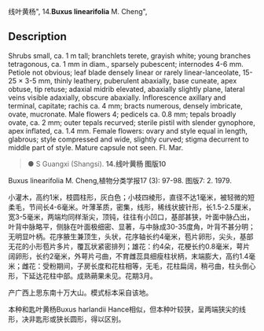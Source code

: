 线叶黄杨",
14.**Buxus linearifolia** M. Cheng",

## Description
Shrubs small, ca. 1 m tall; branchlets terete, grayish white; young branches tetragonous, ca. 1 mm in diam., sparsely pubescent; internodes 4-6 mm. Petiole not obvious; leaf blade densely linear or rarely linear-lanceolate, 15-25 × 3-5 mm, thinly leathery, puberulent abaxially, base cuneate, apex obtuse, tip retuse; adaxial midrib elevated, abaxially slightly plane, lateral veins visible adaxially, obscure abaxially. Inflorescence axillary and terminal, capitate; rachis ca. 4 mm; bracts numerous, densely imbricate, ovate, mucronate. Male flowers 4; pedicels ca. 0.8 mm; tepals broadly ovate, ca. 2 mm; outer tepals recurved; sterile pistil with slender gynophore, apex inflated, ca. 1.4 mm. Female flowers: ovary and style equal in length, glabrous; style compressed and wide, slightly curved; stigma decurrent to middle part of style. Mature capsule not seen. Fl. Mar.

> ●  S Guangxi (Shangsi).
**14.线叶黄杨 图版10**

Buxus linearifolia M. Cheng,植物分类学报17 (3): 97-98. 图版7: 2. 1979.

小灌木，高约1米，枝圆柱形，灰白色；小枝四棱形，直径不达1毫米，被轻微的短柔毛，节间长4-6毫米。叶薄革质，密集，线形，稀线状披针形，长1.5-2.5厘米，宽3-5毫米，两端均同样渐尖，顶钝，往往有小凹口，基部甚狭，叶面中脉凸出，叶背中脉略平，侧脉在叶面极细密、显著，与中脉成30-35度角，叶背不甚分明；无明显叶柄。花序腋生兼顶生，头状，花序轴长约4毫米，苞片卵形，尖头，基部无花的小形苞片多片，覆瓦状紧密排列；雄花：约4朵，花梗长约0.8毫米，萼片阔卵形，长约2毫米，外萼片弓曲，不育雌蕊具细瘦柱状柄，末端膨大，高约1.4毫米；雌花：受粉期间，子房长度和花柱相等，无毛，花柱扁阔，稍弓曲，柱头倒心形，下延达花柱中部。成熟蒴果未见。花期3月。

产广西上思东南十万大山。模式标本采自该地。

本种和匙叶黄杨Buxus harlandii Hance相似，但本种叶较狭，呈两端狭尖的线形，决非匙形或狭长圆形，得以区别。
